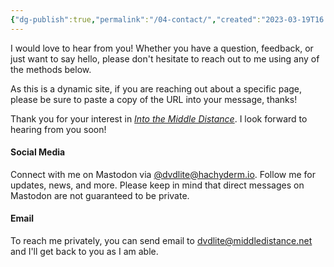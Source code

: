 ```yaml
---
{"dg-publish":true,"permalink":"/04-contact/","created":"2023-03-19T16:33:05.550-04:00","updated":"2023-04-06T15:45:38.450-04:00"}
---
```


I would love to hear from you! Whether you have a question, feedback, or just want to say hello, please don't hesitate to reach out to me using any of the methods below.

As this is a dynamic site, if you are reaching out about a specific page, please be sure to paste a copy of the URL into your message, thanks!

Thank you for your interest in [_Into the Middle Distance_](https://into.middledistance.net). I look forward to hearing from you soon!

#### Social Media

Connect with me on Mastodon via [@dvdlite@hachyderm.io](https://hachyderm.io/@dvdlite). Follow me for updates, news, and more.  Please keep in mind that direct messages on Mastodon are not guaranteed to be private.

#### Email

To reach me privately, you can send email to [dvdlite@middledistance.net](mailto:dvdlite@middledistance.net) and I'll get back to you as I am able.
